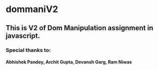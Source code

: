 # dommaniV2

## This is V2 of Dom Manipulation assignment in javascript.
### Special thanks to: 
#### Abhishek Pandey, Archit Gupta, Devansh Garg, Ram Niwas